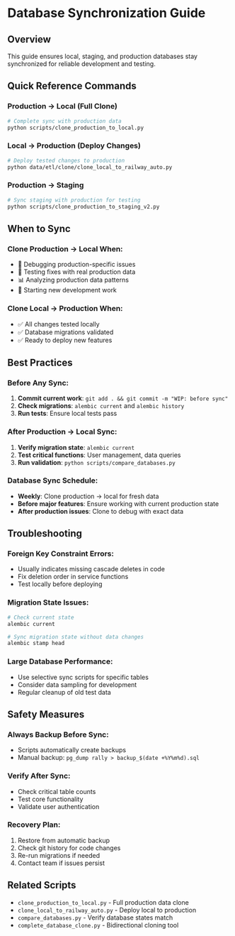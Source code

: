 # Database Synchronization Guide

## Overview
This guide ensures local, staging, and production databases stay synchronized for reliable development and testing.

## Quick Reference Commands

### Production → Local (Full Clone)
```bash
# Complete sync with production data
python scripts/clone_production_to_local.py
```

### Local → Production (Deploy Changes)  
```bash
# Deploy tested changes to production
python data/etl/clone/clone_local_to_railway_auto.py
```

### Production → Staging
```bash
# Sync staging with production for testing
python scripts/clone_production_to_staging_v2.py
```

## When to Sync

### Clone Production → Local When:
- 🐛 Debugging production-specific issues
- 🧪 Testing fixes with real production data  
- 📊 Analyzing production data patterns
- 🔄 Starting new development work

### Clone Local → Production When:
- ✅ All changes tested locally
- ✅ Database migrations validated
- ✅ Ready to deploy new features

## Best Practices

### Before Any Sync:
1. **Commit current work**: `git add . && git commit -m "WIP: before sync"`
2. **Check migrations**: `alembic current` and `alembic history`
3. **Run tests**: Ensure local tests pass

### After Production → Local Sync:
1. **Verify migration state**: `alembic current`
2. **Test critical functions**: User management, data queries
3. **Run validation**: `python scripts/compare_databases.py`

### Database Sync Schedule:
- **Weekly**: Clone production → local for fresh data
- **Before major features**: Ensure working with current production state
- **After production issues**: Clone to debug with exact data

## Troubleshooting

### Foreign Key Constraint Errors:
- Usually indicates missing cascade deletes in code
- Fix deletion order in service functions
- Test locally before deploying

### Migration State Issues:
```bash
# Check current state
alembic current

# Sync migration state without data changes
alembic stamp head
```

### Large Database Performance:
- Use selective sync scripts for specific tables
- Consider data sampling for development
- Regular cleanup of old test data

## Safety Measures

### Always Backup Before Sync:
- Scripts automatically create backups
- Manual backup: `pg_dump rally > backup_$(date +%Y%m%d).sql`

### Verify After Sync:
- Check critical table counts
- Test core functionality
- Validate user authentication

### Recovery Plan:
1. Restore from automatic backup
2. Check git history for code changes  
3. Re-run migrations if needed
4. Contact team if issues persist

## Related Scripts

- `clone_production_to_local.py` - Full production data clone
- `clone_local_to_railway_auto.py` - Deploy local to production  
- `compare_databases.py` - Verify database states match
- `complete_database_clone.py` - Bidirectional cloning tool 